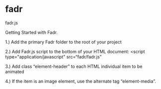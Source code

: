 # fadr
fadr.js

Getting Started with Fadr.

1.) Add the primary Fadr folder to the root of your project

2.) Add Fadr.js script to the bottom of your HTML document: <script type="application/javascript" src=“fadr/fadr.js”</script>
  
3.) Add class “element-header” to each HTML individual item to be animated

4.) If the item is an image element, use the alternate tag “element-media”.
